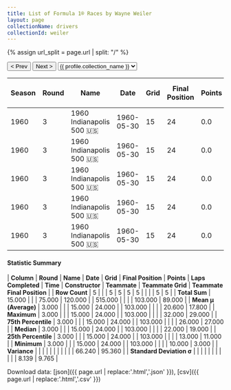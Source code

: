 ```yaml
---
title: List of Formula 1® Races by Wayne Weiler
layout: page
collectionName: drivers
collectionId: weiler
---
```


{% assign url_split = page.url | split: "/" %}
<div id="collection-navigation">
<button onclick="selector.options[selector.selectedIndex-1].value && (window.location = selector.options[selector.selectedIndex-1].value);">&lt; Prev</button>
<button onclick="selector.options[selector.selectedIndex+1].value && (window.location = selector.options[selector.selectedIndex+1].value);">Next &gt;</button>
<select id="selector" onchange="this.options[this.selectedIndex].value && (window.location = this.options[this.selectedIndex].value);">
  {% for collectionId in site.data[page.collectionName].refs %}
    {% if collectionId == page.collectionId %}
      {% assign selected = "selected" %}
    {% else %}
      {% assign selected = "" %}
    {% endif %}
    {% assign profile = site.data[page.collectionName][collectionId].profile %}
    <option value="/f1/{{ page.collectionName }}/{{ collectionId }}/{{ url_split[4] }}" {{ selected }}>{{ profile.collection_name }}</option>
  {% endfor %}
</select>
</div>

| Season | Round | Name | Date | Grid | Final Position | Points | Laps Completed | Time | Constructor | Teammate | Teammate Grid | Teammate Final Position |
|--|--|--|--|--|--|--|--|--|--|--|--|--|
| 1960 | 3 | 1960 Indianapolis 500 🇺🇸 | 1960-05-30 | 15 | 24 | 0.0 | 103 |   | Epperly 🇺🇸 | [Paul Goldsmith 🇺🇸](/f1/drivers/goldsmith) | 26 | 3 |
| 1960 | 3 | 1960 Indianapolis 500 🇺🇸 | 1960-05-30 | 15 | 24 | 0.0 | 103 |   | Epperly 🇺🇸 | [Red Amick 🇺🇸](/f1/drivers/amick) | 22 | 11 |
| 1960 | 3 | 1960 Indianapolis 500 🇺🇸 | 1960-05-30 | 15 | 24 | 0.0 | 103 |   | Epperly 🇺🇸 | [Jimmy Bryan 🇺🇸](/f1/drivers/bryan) | 10 | 19 |
| 1960 | 3 | 1960 Indianapolis 500 🇺🇸 | 1960-05-30 | 15 | 24 | 0.0 | 103 |   | Epperly 🇺🇸 | [Johnny Boyd 🇺🇸](/f1/drivers/boyd) | 13 | 27 |
| 1960 | 3 | 1960 Indianapolis 500 🇺🇸 | 1960-05-30 | 15 | 24 | 0.0 | 103 |   | Epperly 🇺🇸 | [Jim McWithey 🇺🇸](/f1/drivers/mcwithey) | 32 | 29 |

#### Statistic Summary

| **Column** | **Round** | **Name** | **Date** | **Grid** | **Final Position** | **Points** | **Laps Completed** | **Time** | **Constructor** | **Teammate** | **Teammate Grid** | **Teammate Final Position** |
| **Row Count** | 5 |  |  | 5 | 5 | 5 | 5 |  |  |  | 5 | 5 |
| **Total Sum** | 15.000 |  |  | 75.000 | 120.000 |  | 515.000 |  |  |  | 103.000 | 89.000 |
| **Mean μ (Average)** | 3.000 |  |  | 15.000 | 24.000 |  | 103.000 |  |  |  | 20.600 | 17.800 |
| **Maximum** | 3.000 |  |  | 15.000 | 24.000 |  | 103.000 |  |  |  | 32.000 | 29.000 |
| **75th Percentile** | 3.000 |  |  | 15.000 | 24.000 |  | 103.000 |  |  |  | 26.000 | 27.000 |
| **Median** | 3.000 |  |  | 15.000 | 24.000 |  | 103.000 |  |  |  | 22.000 | 19.000 |
| **25th Percentile** | 3.000 |  |  | 15.000 | 24.000 |  | 103.000 |  |  |  | 13.000 | 11.000 |
| **Minimum** | 3.000 |  |  | 15.000 | 24.000 |  | 103.000 |  |  |  | 10.000 | 3.000 |
| **Variance** |  |  |  |  |  |  |  |  |  |  | 66.240 | 95.360 |
| **Standard Deviation σ** |  |  |  |  |  |  |  |  |  |  | 8.139 | 9.765 |

Download data: [json]({{ page.url | replace:'.html','.json' }}), [csv]({{ page.url | replace:'.html','.csv' }})
